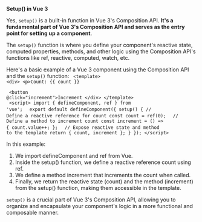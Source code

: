 <b>Setup() in Vue 3</b>


Yes, `setup()` is a built-in function in Vue 3's Composition API. <b>It's a fundamental part of Vue 3's Composition API and serves as the entry point for setting up a component</b>.

The `setup()` function is where you define your component's reactive state, computed properties, methods, and other logic using the Composition API's functions like ref, reactive, computed, watch, etc.

Here's a basic example of a Vue 3 component using the Composition API and the `setup()` function:
<code>
&lt;template>
  &lt;div>
    &lt;p>Count: {{ count }}</p>
    &lt;button @click="increment">Increment</button>
  &lt;/div>
&lt;/template>
</code>
<code>
&lt;script>
import { defineComponent, ref } from 'vue';
</code>
<code>
export default defineComponent({
  setup() {
    // Define a reactive reference for count
    const count = ref(0);
</code>
<code>
    // Define a method to increment count
    const increment = () => {
      count.value++;
    };
</code>
<code>
    // Expose reactive state and method to the template
    return {
      count,
      increment
    };
  }
});
&lt;/script>
</code>

In this example:
<ol>
<li>We import defineComponent and ref from Vue.</li>
<li>Inside the setup() function, we define a reactive reference count using ref.</li>
<li>We define a method increment that increments the count when called.</li>
<li>Finally, we return the reactive state (count) and the method (increment) from the setup() function, making them accessible in the template.</li>
</ol>

`setup()` is a crucial part of Vue 3's Composition API, allowing you to organize and encapsulate your component's logic in a more functional and composable manner.
